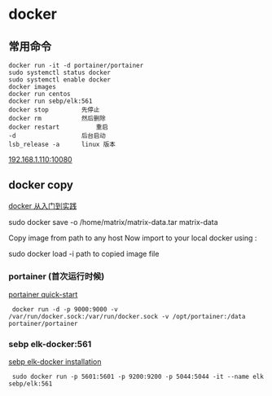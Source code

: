# docker

## 常用命令

	docker run -it -d portainer/portainer
	sudo systemctl status docker	
	sudo systemctl enable docker
	docker images
	docker run centos
	docker run sebp/elk:561
	docker stop			先停止
	docker rm 			然后删除
	docker restart  		重启
	-d 					后台启动
	lsb_release -a		linux 版本
	
[192.168.1.110:10080](http://192.168.1.110:10080/users/password/edit?reset_password_token=14EdmNJqYCjs1-PXYW1P)


##  docker copy

[docker 从入门到实践](https://yeasy.gitbooks.io/docker_practice/content/image/list.html)

sudo docker save -o /home/matrix/matrix-data.tar matrix-data

Copy image from path to any host Now import to your local docker using :

sudo docker load -i  path to copied image file

### portainer (首次运行时候)

[portainer quick-start](https://portainer.readthedocs.io/en/stable/deployment.html#quick-start)

     docker run -d -p 9000:9000 -v /var/run/docker.sock:/var/run/docker.sock -v /opt/portainer:/data portainer/portainer


### sebp elk-docker:561

[sebp elk-docker installation](http://elk-docker.readthedocs.io/#running-with-docker-compose)

     sudo docker run -p 5601:5601 -p 9200:9200 -p 5044:5044 -it --name elk sebp/elk:561
